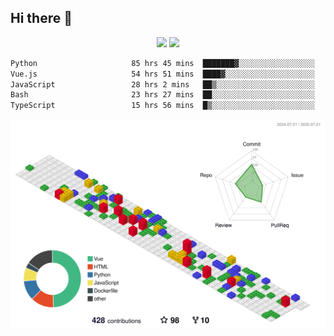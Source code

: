 ## Hi there 👋
<div align="center">
<span>  </span>
<img height="170px" src="https://github-readme-stats.vercel.app/api?username=bigQY&show_icons=true&count_private==true&v=3" /><span>        </span><img height="170px" src="https://github-readme-stats.vercel.app/api/top-langs/?username=bigQY&layout=compact&langs_count=8&hide=html&v=3" />
<span>  </span>
</div>
<div align="center">

<!--START_SECTION:waka-->

```txt
Python                     85 hrs 45 mins  ███████▓░░░░░░░░░░░░░░░░░   30.16 %
Vue.js                     54 hrs 51 mins  ████▓░░░░░░░░░░░░░░░░░░░░   19.29 %
JavaScript                 28 hrs 2 mins   ██▒░░░░░░░░░░░░░░░░░░░░░░   09.86 %
Bash                       23 hrs 27 mins  ██░░░░░░░░░░░░░░░░░░░░░░░   08.25 %
TypeScript                 15 hrs 56 mins  █▒░░░░░░░░░░░░░░░░░░░░░░░   05.61 %
```

<!--END_SECTION:waka-->
</div>

![](./profile-3d-contrib/profile-gitblock.svg)
